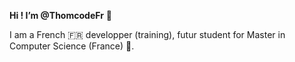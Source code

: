 <strong>Hi ! I’m @ThomcodeFr</strong> 👋

I am a French 🇫🇷 developper (training), futur student for Master in Computer Science (France) 🌱. 
